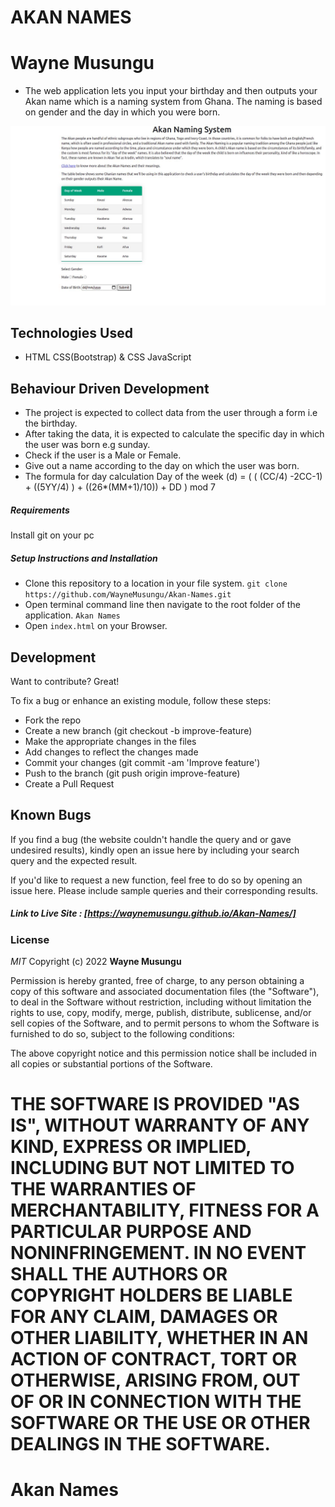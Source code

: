 # AKAN NAMES
# Wayne Musungu

- The web application lets you input your birthday and then outputs your Akan name which is a naming system from Ghana. The naming is based on gender and the day in which you were born.

![AKAN NAMES LANDING PAGE](akan-webpage.jpg)

## Technologies Used

- HTML CSS(Bootstrap) & CSS JavaScript 

## Behaviour Driven Development

- The project is expected to collect data from the user through a form i.e the birthday.
- After taking the data, it is expected to calculate the specific day in which the user was born e.g sunday.
- Check if the user is a Male or Female.
- Give out a name according to the day on which the user was born.
- The formula for day calculation Day of the week (d) = ( ( (CC/4) -2CC-1) + ((5YY/4) ) + ((26*(MM+1)/10)) + DD ) mod 7

##### Requirements

Install git on your pc 

##### Setup Instructions and Installation

- Clone this repository to a location in your file system. `git clone https://github.com/WayneMusungu/Akan-Names.git`
- Open terminal command line then navigate to the root folder of the application. `Akan Names`
- Open `index.html` on your Browser.



## Development

Want to contribute? Great!

To fix a bug or enhance an existing module, follow these steps:
- Fork the repo
- Create a new branch (git checkout -b improve-feature)
- Make the appropriate changes in the files
- Add changes to reflect the changes made
- Commit your changes (git commit -am 'Improve feature')
- Push to the branch (git push origin improve-feature)
- Create a Pull Request


## Known Bugs

If you find a bug (the website couldn't handle the query and or gave undesired results), kindly open an issue here by including your search query and the expected result.

If you'd like to request a new function, feel free to do so by opening an issue here. Please include sample queries and their corresponding results.


##### Link to Live Site : [https://waynemusungu.github.io/Akan-Names/]

### License

*MIT*
Copyright (c) 2022 **Wayne Musungu**

Permission is hereby granted, free of charge, to any person obtaining a copy of this software and associated documentation files (the "Software"), to deal in the Software without restriction, including without limitation the rights to use, copy, modify, merge, publish, distribute, sublicense, and/or sell copies of the Software, and to permit persons to whom the Software is furnished to do so, subject to the following conditions:

The above copyright notice and this permission notice shall be included in all copies or substantial portions of the Software.

THE SOFTWARE IS PROVIDED "AS IS", WITHOUT WARRANTY OF ANY KIND, EXPRESS OR IMPLIED, INCLUDING BUT NOT LIMITED TO THE WARRANTIES OF MERCHANTABILITY, FITNESS FOR A PARTICULAR PURPOSE AND NONINFRINGEMENT. IN NO EVENT SHALL THE AUTHORS OR COPYRIGHT HOLDERS BE LIABLE FOR ANY CLAIM, DAMAGES OR OTHER LIABILITY, WHETHER IN AN ACTION OF CONTRACT, TORT OR OTHERWISE, ARISING FROM, OUT OF OR IN CONNECTION WITH THE SOFTWARE OR THE USE OR OTHER DEALINGS IN THE SOFTWARE.
=======
# Akan Names